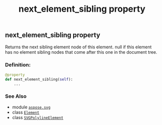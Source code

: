 ﻿---
title: next_element_sibling property
second_title: Aspose.SVG for Python via .NET API References
description: 
type: docs
weight: 780
url: /python-net/aspose.svg/svgpolylineelement/next_element_sibling/
is_root: false
---

## next_element_sibling property


Returns the next sibling element node of this element. null if this element has no element sibling nodes that come after this one in the document tree.
### Definition:
```python
@property
def next_element_sibling(self):
    ...
```

### See Also
* module [`aspose.svg`](../../)
* class [`Element`](/svg/python-net/aspose.svg.dom/element)
* class [`SVGPolylineElement`](/svg/python-net/aspose.svg/svgpolylineelement)
